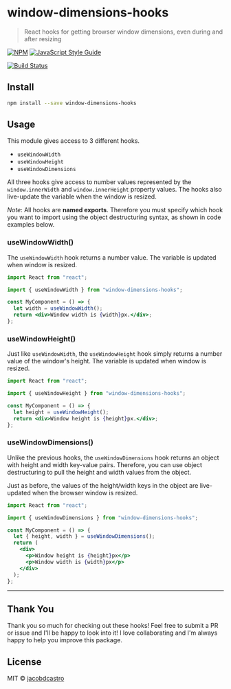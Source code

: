 # window-dimensions-hooks

> React hooks for getting browser window dimensions, even during and after resizing

[![NPM](https://img.shields.io/npm/v/window-dimensions-hooks.svg)](https://www.npmjs.com/package/window-dimensions-hooks) [![JavaScript Style Guide](https://img.shields.io/badge/code_style-standard-brightgreen.svg)](https://standardjs.com)

[![Build Status](https://travis-ci.org/jacobdcastro/window-dimensions-hooks.svg?branch=master)](https://travis-ci.org/jacobdcastro/window-dimensions-hooks)

## Install

```bash
npm install --save window-dimensions-hooks
```

## Usage

This module gives access to 3 different hooks.

- `useWindowWidth`
- `useWindowHeight`
- `useWindowDimensions`

All three hooks give access to number values represented by the `window.innerWidth` and `window.innerHeight` property values. The hooks also live-update the variable when the window is resized.

_Note_: All hooks are **named exports**. Therefore you must specify which hook you want to import using the object destructuring syntax, as shown in code examples below.

### useWindowWidth()

The `useWindowWidth` hook returns a number value. The variable is updated when window is resized.

```jsx
import React from "react";

import { useWindowWidth } from "window-dimensions-hooks";

const MyComponent = () => {
  let width = useWindowWidth();
  return <div>Window width is {width}px.</div>;
};
```

### useWindowHeight()

Just like `useWindowWidth`, the `useWindowHeight` hook simply returns a number value of the window's height. The variable is updated when window is resized.

```jsx
import React from "react";

import { useWindowHeight } from "window-dimensions-hooks";

const MyComponent = () => {
  let height = useWindowHeight();
  return <div>Window height is {height}px.</div>;
};
```

### useWindowDimensions()

Unlike the previous hooks, the `useWindowDimensions` hook returns an object with height and width key-value pairs. Therefore, you can use object destructuring to pull the height and width values from the object.

Just as before, the values of the height/width keys in the object are live-updated when the browser window is resized.

```jsx
import React from "react";

import { useWindowDimensions } from "window-dimensions-hooks";

const MyComponent = () => {
  let { height, width } = useWindowDimensions();
  return (
    <div>
      <p>Window height is {height}px</p>
      <p>Window width is {width}px</p>
    </div>
  );
};
```

---

## Thank You

Thank you so much for checking out these hooks! Feel free to submit a PR or issue and I'll be happy to look into it! I love collaborating and I'm always happy to help you improve this package.

## License

MIT © [jacobdcastro](https://github.com/jacobdcastro)
